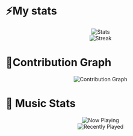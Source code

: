 # ⚡My stats
<p align=center>
<img src="https://github-readme-stats.vercel.app/api?username=XI1411-AnkurSaxena&count_private=true" alt="Stats">
<br>
<img src="https://github-readme-streak-stats.herokuapp.com/?user=XI1411-AnkurSaxena&theme=default" alt="Streak">
<br>
</p>

# 🌱Contribution Graph
<p align=center>
<img src="https://activity-graph.herokuapp.com/graph?username=XI1411-AnkurSaxena&theme=xcode" alt="Contribution Graph">
<br>
</p>

# 🎵 Music Stats
<p align=center>
<img src="https://spotify-github-profile.vercel.app/api/view?uid=ankurrrsaxenaaa&cover_image=true&theme=default" alt="Now Playing"> 
<br>
<img src="https://spotify-recently-played-readme.vercel.app/api?user=ankurrrsaxenaaa&width=1000&unique=true" alt="Recently Played"> 
<br>
</p>
<!--
**XI1411-AnkurSaxena/XI1411-AnkurSaxena** is a ✨ _special_ ✨ repository because its `README.md` (this file) appears on your GitHub profile.

Here are some ideas to get you started:

- 🔭 I’m currently working on ...
- 🌱 I’m currently learning ...
- 👯 I’m looking to collaborate on ...
- 🤔 I’m looking for help with ...
- 💬 Ask me about ...
- 📫 How to reach me: ...
- 😄 Pronouns: ...
-  Fun fact: ...
-->
